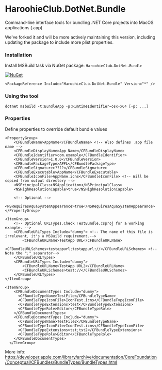 # HaroohieClub.DotNet.Bundle

Command-line interface tools for bundling .NET Core projects into MacOS applications (.app)

We've forked it and will be more actively maintaining this version, including updating the package
to include more plist properties.

### Installation

Install MSBuild task via NuGet package: `HaroohieClub.DotNet.Bundle`

[![NuGet](https://img.shields.io/nuget/v/HaroohieClub.DotNet.Bundle.svg)](https://www.nuget.org/packages/HaroohieClub.DotNet.Bundle/)

```
<PackageReference Include="HaroohieClub.DotNet.Bundle" Version="*" />
```

### Using the tool

```
dotnet msbuild -t:BundleApp -p:RuntimeIdentifier=osx-x64 [-p: ...]
```

### Properties

Define properties to override default bundle values

```
<PropertyGroup>
    <CFBundleName>AppName</CFBundleName> <!-- Also defines .app file name -->
    <CFBundleDisplayName>App Name</CFBundleDisplayName>
    <CFBundleIdentifier>com.example</CFBundleIdentifier>
    <CFBundleVersion>1.0.0</CFBundleVersion>
    <CFBundlePackageType>APPL</CFBundlePackageType>
    <CFBundleSignature>????</CFBundleSignature>
    <CFBundleExecutable>AppName</CFBundleExecutable>
    <CFBundleIconFile>AppName.icns</CFBundleIconFile> <!-- Will be copied from output directory -->
    <NSPrincipalClass>NSApplication</NSPrincipalClass>
    <NSHighResolutionCapable>true</NSHighResolutionCapable>

    <!-- Optional -->
    <NSRequiresAquaSystemAppearance>true</NSRequiresAquaSystemAppearance>
</PropertyGroup>

<ItemGroup>
    <!-- Optional URLTypes.Check TestBundle.csproj for a working example. -->
    <CFBundleURLTypes Include="dummy"> <!-- The name of this file is irrelevant, it's a MSBuild requirement.-->
        <CFBundleURLName>TestApp URL</CFBundleURLName>
        <CFBundleURLSchemes>testappurl;testappurl://</CFBundleURLSchemes> <!-- Note the ";" separator-->
    </CFBundleURLTypes>
    <CFBundleURLTypes Include="dummy">
        <CFBundleURLName>TestApp URL2</CFBundleURLName>
        <CFBundleURLSchemes>test://</CFBundleURLSchemes>
    </CFBundleURLTypes>
</ItemGroup>

<ItemGroup>
    <CFBundleDocumentTypes Include="dummy">
      <CFBundleTypeName>TestFile</CFBundleTypeName>
      <CFBundleTypeIconFile>IconTest.icns</CFBundleTypeIconFile>
      <CFBundleTypeExtensions>test</CFBundleTypeExtensions>
      <CFBundleTypeRole>Editor</CFBundleTypeRole>
    </CFBundleDocumentTypes>
    <CFBundleDocumentTypes Include="dummy">
      <CFBundleTypeName>TestFile2</CFBundleTypeName>
      <CFBundleTypeIconFile>IconTest.icns</CFBundleTypeIconFile>
      <CFBundleTypeExtensions>tst;tst2</CFBundleTypeExtensions>
      <CFBundleTypeRole>Editor</CFBundleTypeRole>
    </CFBundleDocumentTypes>
  </ItemGroup>
```

More info: https://developer.apple.com/library/archive/documentation/CoreFoundation/Conceptual/CFBundles/BundleTypes/BundleTypes.html
